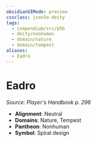```yaml
---
obsidianUIMode: preview
cssclass: json5e-deity
tags:
  - compendium/src/phb
  - deity/nonhuman
  - domain/nature
  - domain/tempest
aliases:
  - Eadro
---
```

# Eadro
*Source: Player's Handbook p. 296* 

- **Alignment**: Neutral
- **Domains**: Nature, Tempest
- **Pantheon**: Nonhuman
- **Symbol**: Spiral design